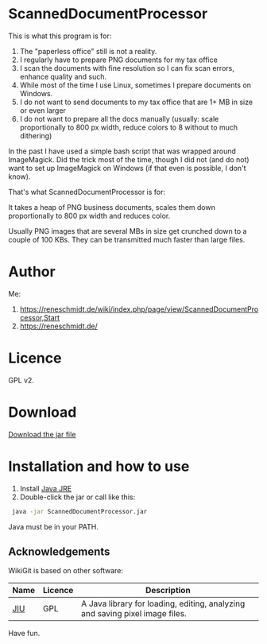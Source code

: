 # ScannedDocumentProcessor

This is what this program is for:

1. The "paperless office" still is not a reality.
1. I regularly have to prepare PNG documents for my tax office
1. I scan the documents with fine resolution so I can fix scan errors, enhance quality and such.
1. While most of the time I use Linux, sometimes I prepare documents on Windows.
1. I do not want to send documents to my tax office that are 1+ MB in size or even larger
1. I do not want to prepare all the docs manually (usually: scale proportionally to 800 px width, reduce colors to 8 without to much dithering)

In the past I have used a simple bash script that was wrapped around ImageMagick. Did the trick most of the time, though
I did not (and do not) want to set up ImageMagick on Windows (if that even is possible, I don't know).

That's what ScannedDocumentProcessor is for:

It takes a heap of PNG business documents, scales them down proportionally to 800 px width and reduces color.

Usually PNG images that are several MBs in size get crunched down to a couple of 100 KBs. They can be transmitted much faster than large files.

# Author

Me:

1. https://reneschmidt.de/wiki/index.php/page/view/ScannedDocumentProcessor,Start
2. https://reneschmidt.de/

# Licence

GPL v2.

# Download

[Download the jar file](https://github.com/rene-s/ScannedDocumentProcessor/blob/master/ScannedDocumentProcessor.jar?raw=true)

# Installation and how to use

1. Install [Java JRE](https://www.java.com/getjava/)
1. Double-click the jar or call like this:

```bash
 java -jar ScannedDocumentProcessor.jar
```

Java must be in your PATH.

## Acknowledgements

WikiGit is based on other software:

Name                       | Licence                   | Description
--------                   | --------                  | --------
[JIU](http://sourceforge.net/projects/jiu/) | GPL                       | A Java library for loading, editing, analyzing and saving pixel image files.

Have fun.
